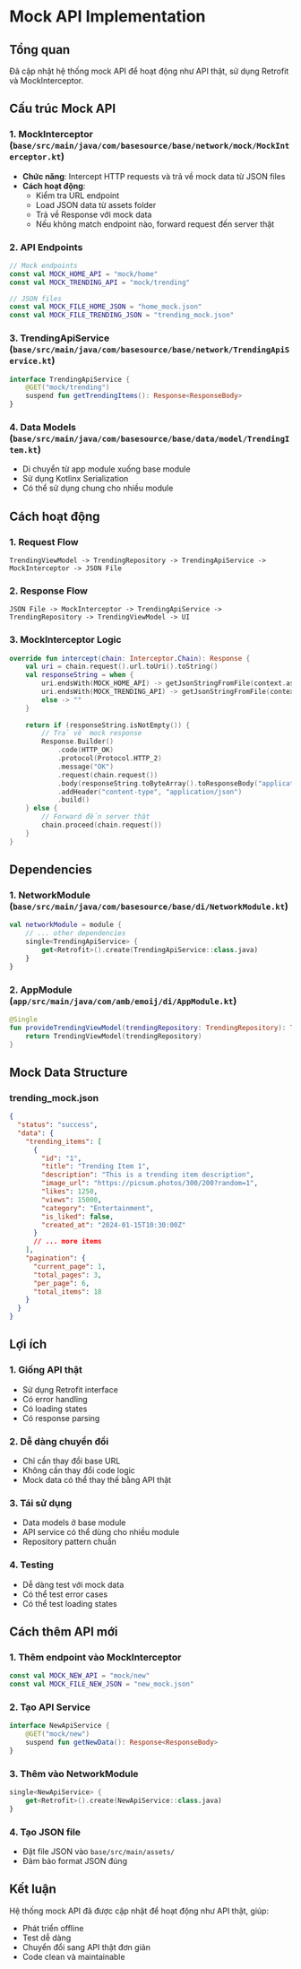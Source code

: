 # Mock API Implementation

## Tổng quan
Đã cập nhật hệ thống mock API để hoạt động như API thật, sử dụng Retrofit và MockInterceptor.

## Cấu trúc Mock API

### 1. MockInterceptor (`base/src/main/java/com/basesource/base/network/mock/MockInterceptor.kt`)
- **Chức năng**: Intercept HTTP requests và trả về mock data từ JSON files
- **Cách hoạt động**:
  - Kiểm tra URL endpoint
  - Load JSON data từ assets folder
  - Trả về Response với mock data
  - Nếu không match endpoint nào, forward request đến server thật

### 2. API Endpoints
```kotlin
// Mock endpoints
const val MOCK_HOME_API = "mock/home"
const val MOCK_TRENDING_API = "mock/trending"

// JSON files
const val MOCK_FILE_HOME_JSON = "home_mock.json"
const val MOCK_FILE_TRENDING_JSON = "trending_mock.json"
```

### 3. TrendingApiService (`base/src/main/java/com/basesource/base/network/TrendingApiService.kt`)
```kotlin
interface TrendingApiService {
    @GET("mock/trending")
    suspend fun getTrendingItems(): Response<ResponseBody>
}
```

### 4. Data Models (`base/src/main/java/com/basesource/base/data/model/TrendingItem.kt`)
- Di chuyển từ app module xuống base module
- Sử dụng Kotlinx Serialization
- Có thể sử dụng chung cho nhiều module

## Cách hoạt động

### 1. Request Flow
```
TrendingViewModel -> TrendingRepository -> TrendingApiService -> MockInterceptor -> JSON File
```

### 2. Response Flow
```
JSON File -> MockInterceptor -> TrendingApiService -> TrendingRepository -> TrendingViewModel -> UI
```

### 3. MockInterceptor Logic
```kotlin
override fun intercept(chain: Interceptor.Chain): Response {
    val uri = chain.request().url.toUri().toString()
    val responseString = when {
        uri.endsWith(MOCK_HOME_API) -> getJsonStringFromFile(context.assets, MOCK_FILE_HOME_JSON)
        uri.endsWith(MOCK_TRENDING_API) -> getJsonStringFromFile(context.assets, MOCK_FILE_TRENDING_JSON)
        else -> ""
    }
    
    return if (responseString.isNotEmpty()) {
        // Trả về mock response
        Response.Builder()
            .code(HTTP_OK)
            .protocol(Protocol.HTTP_2)
            .message("OK")
            .request(chain.request())
            .body(responseString.toByteArray().toResponseBody("application/json".toMediaTypeOrNull()))
            .addHeader("content-type", "application/json")
            .build()
    } else {
        // Forward đến server thật
        chain.proceed(chain.request())
    }
}
```

## Dependencies

### 1. NetworkModule (`base/src/main/java/com/basesource/base/di/NetworkModule.kt`)
```kotlin
val networkModule = module {
    // ... other dependencies
    single<TrendingApiService> {
        get<Retrofit>().create(TrendingApiService::class.java)
    }
}
```

### 2. AppModule (`app/src/main/java/com/amb/emoij/di/AppModule.kt`)
```kotlin
@Single
fun provideTrendingViewModel(trendingRepository: TrendingRepository): TrendingViewModel {
    return TrendingViewModel(trendingRepository)
}
```

## Mock Data Structure

### trending_mock.json
```json
{
  "status": "success",
  "data": {
    "trending_items": [
      {
        "id": "1",
        "title": "Trending Item 1",
        "description": "This is a trending item description",
        "image_url": "https://picsum.photos/300/200?random=1",
        "likes": 1250,
        "views": 15000,
        "category": "Entertainment",
        "is_liked": false,
        "created_at": "2024-01-15T10:30:00Z"
      }
      // ... more items
    ],
    "pagination": {
      "current_page": 1,
      "total_pages": 3,
      "per_page": 6,
      "total_items": 18
    }
  }
}
```

## Lợi ích

### 1. **Giống API thật**
- Sử dụng Retrofit interface
- Có error handling
- Có loading states
- Có response parsing

### 2. **Dễ dàng chuyển đổi**
- Chỉ cần thay đổi base URL
- Không cần thay đổi code logic
- Mock data có thể thay thế bằng API thật

### 3. **Tái sử dụng**
- Data models ở base module
- API service có thể dùng cho nhiều module
- Repository pattern chuẩn

### 4. **Testing**
- Dễ dàng test với mock data
- Có thể test error cases
- Có thể test loading states

## Cách thêm API mới

### 1. Thêm endpoint vào MockInterceptor
```kotlin
const val MOCK_NEW_API = "mock/new"
const val MOCK_FILE_NEW_JSON = "new_mock.json"
```

### 2. Tạo API Service
```kotlin
interface NewApiService {
    @GET("mock/new")
    suspend fun getNewData(): Response<ResponseBody>
}
```

### 3. Thêm vào NetworkModule
```kotlin
single<NewApiService> {
    get<Retrofit>().create(NewApiService::class.java)
}
```

### 4. Tạo JSON file
- Đặt file JSON vào `base/src/main/assets/`
- Đảm bảo format JSON đúng

## Kết luận
Hệ thống mock API đã được cập nhật để hoạt động như API thật, giúp:
- Phát triển offline
- Test dễ dàng
- Chuyển đổi sang API thật đơn giản
- Code clean và maintainable
